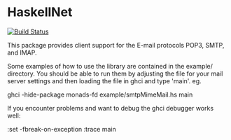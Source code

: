 HaskellNet
==========

[![Build Status](https://travis-ci.org/lemol/HaskellNet.svg)](https://travis-ci.org/lemol/HaskellNet)

This package provides client support for the E-mail protocols POP3,
SMTP, and IMAP.

Some examples of how to use the library are contained in the example/
directory.  You should be able to run them by adjusting the file for
your mail server settings and then loading the file in ghci and type
'main'. eg.

  ghci -hide-package monads-fd example/smtpMimeMail.hs
  main
  
If you encounter problems and want to debug the ghci 
debugger works well:

  :set -fbreak-on-exception
  :trace main
